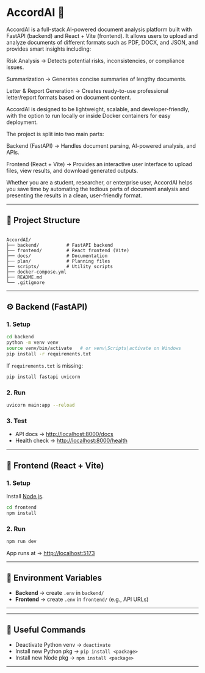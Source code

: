 # AccordAI 🚀
AccordAI is a full-stack AI-powered document analysis platform built with FastAPI (backend) and React + Vite (frontend).
It allows users to upload and analyze documents of different formats such as PDF, DOCX, and JSON, and provides smart insights including:

Risk Analysis → Detects potential risks, inconsistencies, or compliance issues.

Summarization → Generates concise summaries of lengthy documents.

Letter & Report Generation → Creates ready-to-use professional letter/report formats based on document content.

AccordAI is designed to be lightweight, scalable, and developer-friendly, with the option to run locally or inside Docker containers for easy deployment.

The project is split into two main parts:

Backend (FastAPI) → Handles document parsing, AI-powered analysis, and APIs.

Frontend (React + Vite) → Provides an interactive user interface to upload files, view results, and download generated outputs.

Whether you are a student, researcher, or enterprise user, AccordAI helps you save time by automating the tedious parts of document analysis and presenting the results in a clean, user-friendly format.

---

## 📂 Project Structure
```

AccordAI/
├── backend/          # FastAPI backend
├── frontend/         # React frontend (Vite)
├── docs/             # Documentation
├── plan/             # Planning files
├── scripts/          # Utility scripts
├── docker-compose.yml
├── README.md
└── .gitignore

````

---

## ⚙️ Backend (FastAPI)

### 1. Setup
```bash
cd backend
python -m venv venv
source venv/bin/activate   # or venv\Scripts\activate on Windows
pip install -r requirements.txt
````

If `requirements.txt` is missing:

```bash
pip install fastapi uvicorn
```

### 2. Run

```bash
uvicorn main:app --reload
```

### 3. Test

* API docs → [http://localhost:8000/docs](http://localhost:8000/docs)
* Health check → [http://localhost:8000/health](http://localhost:8000/health)

---

## 🎨 Frontend (React + Vite)

### 1. Setup

Install [Node.js](https://nodejs.org/).

```bash
cd frontend
npm install
```

### 2. Run

```bash
npm run dev
```

App runs at → [http://localhost:5173](http://localhost:5173)

---

## 🔑 Environment Variables

* **Backend** → create `.env` in `backend/`
* **Frontend** → create `.env` in `frontend/` (e.g., API URLs)

---

---

## 🔧 Useful Commands

* Deactivate Python venv → `deactivate`
* Install new Python pkg → `pip install <package>`
* Install new Node pkg → `npm install <package>`

---


